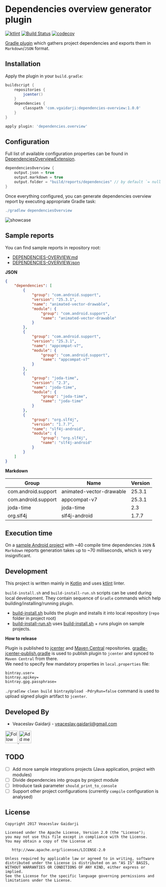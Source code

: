 # Dependencies overview generator plugin

[![ktlint](https://img.shields.io/badge/code%20style-%E2%9D%A4-FF4081.svg)](https://ktlint.github.io/) [![Build Status](https://travis-ci.org/vgaidarji/dependencies-overview.svg?branch=master)](https://travis-ci.org/vgaidarji/dependencies-overview) [![codecov](https://codecov.io/gh/vgaidarji/dependencies-overview/branch/master/graph/badge.svg?token=QufEOkMXri)](https://codecov.io/gh/vgaidarji/dependencies-overview)

[Gradle plugin](https://docs.gradle.org/current/userguide/custom_plugins.html) which gathers project dependencies and exports them in `Markdown`/`JSON` format.


Installation
------------

Apply the plugin in your `build.gradle`:
```groovy
buildscript {
    repositories {
        jcenter()
    }
    dependencies {
        classpath 'com.vgaidarji:dependencies-overview:1.0.0'
    }
}

apply plugin: 'dependencies.overview'
```

Configuration
-------------

Full list of available configuration properties can be found in [DependenciesOverviewExtension](https://github.com/vgaidarji/dependencies-overview/blob/master/dependencies-overview/src/main/kotlin/com/vgaidarji/dependencies/overview/DependenciesOverviewExtension.kt).

```groovy
dependenciesOverview {
    output.json = true
    output.markdown = true
    output.folder = "build/reports/dependencies" // by default `= null` (project root)
}
```

Once everything configured, you can generate dependencies overview report by executing appropriate Gradle task:

```groovy
./gradlew dependenciesOverview
```

![showcase](./art/dependencies-overview-showcase.gif)

Sample reports
--------------

You can find sample reports in repository root:

- [DEPENDENCIES-OVERVIEW.md](./DEPENDENCIES-OVERVIEW.md) 
- [DEPENDENCIES-OVERVIEW.json](./DEPENDENCIES-OVERVIEW.json)

**JSON**
```json
{
    "dependencies": [
        {
            "group": "com.android.support",
            "version": "25.3.1",
            "name": "animated-vector-drawable",
            "module": {
                "group": "com.android.support",
                "name": "animated-vector-drawable"
            }
        },
        {
            "group": "com.android.support",
            "version": "25.3.1",
            "name": "appcompat-v7",
            "module": {
                "group": "com.android.support",
                "name": "appcompat-v7"
            }
        },
        {
            "group": "joda-time",
            "version": "2.3",
            "name": "joda-time",
            "module": {
                "group": "joda-time",
                "name": "joda-time"
            }
        },
        {
            "group": "org.slf4j",
            "version": "1.7.7",
            "name": "slf4j-android",
            "module": {
                "group": "org.slf4j",
                "name": "slf4j-android"
            }
        }
    ]
}
```

**Markdown**

| Group                            | Name                     | Version       |
| -------------------------------- | ------------------------ | ------------- |
| com.android.support              | animated-vector-drawable | 25.3.1        |
| com.android.support              | appcompat-v7             | 25.3.1        |
| joda-time                        | joda-time                | 2.3           |
| org.slf4j                        | slf4j-android            | 1.7.7         |


Execution time
--------------

On a [sample Android project](./sample-android-app/app) with ~40 compile time dependencies
`JSON` & `Markdown` reports generation takes up to ~70 milliseconds, which is very insignificant. 

Development
------------

This project is written mainly in [Kotlin](https://kotlinlang.org/) and uses [ktlint](https://github.com/shyiko/ktlint) linter.

`build-install.sh` and `build-install-run.sh` scripts can be used during local development.
They contain sequence of `Gradle` commands which help building/installing/running plugin.

- [build-install.sh](./build-install.sh) builds the plugin and installs it into local repository (`repo` folder in project root)
- [build-install-run.sh](./build-install-run.sh) uses [build-install.sh](./build-install.sh) + runs plugin on sample projects.

**How to release**

Plugin is published to [jcenter](https://bintray.com/bintray/jcenter) and [Maven Central](https://search.maven.org/) repositories.
[gradle-jcenter-publish.gradle](./gradle/gradle-jcenter-publish.gradle) is used to publish plugin to `jcenter` and synced to `Maven Central` from there.  
We need to specify few mandatory properties in `local.properties` file:
```properties
bintray.user=
bintray.apikey=
bintray.gpg.passphrase=
```

`./gradlew clean build bintrayUpload -PdryRun=false` command is used to upload signed plugin artifact to `jcenter`.

Developed By
------------

* Veaceslav Gaidarji - <veaceslav.gaidarji@gmail.com>

<a href="https://twitter.com/v_gaidarji">
  <img alt="Follow me on Twitter" src="http://image.flaticon.com/icons/svg/124/124021.svg" height="40" width="40"/>
</a>
<a href="https://www.linkedin.com/in/veaceslavgaidarji">
  <img alt="Add me to Linkedin" src="http://image.flaticon.com/icons/svg/124/124011.svg" height="40" width="40"/>
</a>


TODO
----
- [ ] Add more sample integrations projects (Java application, project with modules)
- [ ] Divide dependencies into groups by project module
- [ ] Introduce task parameter `should_print_to_console`
- [ ] Support other project configurations (currently `compile` configuration is analysed)

License
-------

    Copyright 2017 Veaceslav Gaidarji

    Licensed under the Apache License, Version 2.0 (the "License");
    you may not use this file except in compliance with the License.
    You may obtain a copy of the License at

       http://www.apache.org/licenses/LICENSE-2.0

    Unless required by applicable law or agreed to in writing, software
    distributed under the License is distributed on an "AS IS" BASIS,
    WITHOUT WARRANTIES OR CONDITIONS OF ANY KIND, either express or implied.
    See the License for the specific language governing permissions and
    limitations under the License.



